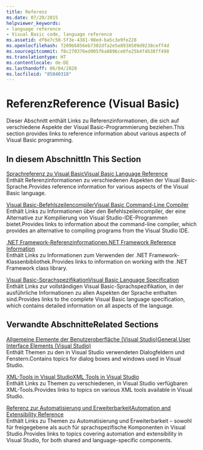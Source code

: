 ```yaml
---
title: Referenz
ms.date: 07/20/2015
helpviewer_keywords:
- language reference
- Visual Basic code, language reference
ms.assetid: df6e7c50-5f3e-4381-98ed-ba5c3e9fe228
ms.openlocfilehash: 7209b6856eb7302dfa2e5e8938509d9238ceff4d
ms.sourcegitcommit: f8c270376ed905f6a8896ce0fe25b4f4b38ff498
ms.translationtype: HT
ms.contentlocale: de-DE
ms.lasthandoff: 06/04/2020
ms.locfileid: "85840318"
---
```

# <a name="reference-visual-basic"></a><span data-ttu-id="ad9d8-102">Referenz</span><span class="sxs-lookup"><span data-stu-id="ad9d8-102">Reference (Visual Basic)</span></span>
<span data-ttu-id="ad9d8-103">Dieser Abschnitt enthält Links zu Referenzinformationen, die sich auf verschiedene Aspekte der Visual Basic-Programmierung beziehen.</span><span class="sxs-lookup"><span data-stu-id="ad9d8-103">This section provides links to reference information about various aspects of Visual Basic programming.</span></span>  
  
## <a name="in-this-section"></a><span data-ttu-id="ad9d8-104">In diesem Abschnitt</span><span class="sxs-lookup"><span data-stu-id="ad9d8-104">In This Section</span></span>  
 [<span data-ttu-id="ad9d8-105">Sprachreferenz zu Visual Basic</span><span class="sxs-lookup"><span data-stu-id="ad9d8-105">Visual Basic Language Reference</span></span>](../language-reference/index.md)  
 <span data-ttu-id="ad9d8-106">Enthält Referenzinformationen zu verschiedenen Aspekten der Visual Basic-Sprache.</span><span class="sxs-lookup"><span data-stu-id="ad9d8-106">Provides reference information for various aspects of the Visual Basic language.</span></span>  
  
 [<span data-ttu-id="ad9d8-107">Visual Basic-Befehlszeilencompiler</span><span class="sxs-lookup"><span data-stu-id="ad9d8-107">Visual Basic Command-Line Compiler</span></span>](command-line-compiler/index.md)  
 <span data-ttu-id="ad9d8-108">Enthält Links zu Informationen über den Befehlszeilencompiler, der eine Alternative zur Kompilierung von Visual Studio-IDE-Programmen bietet.</span><span class="sxs-lookup"><span data-stu-id="ad9d8-108">Provides links to information about the command-line compiler, which provides an alternative to compiling programs from the Visual Studio IDE.</span></span>  
  
 [<span data-ttu-id="ad9d8-109">.NET Framework-Referenzinformationen</span><span class="sxs-lookup"><span data-stu-id="ad9d8-109">.NET Framework Reference Information</span></span>](net-framework-reference-information.md)  
 <span data-ttu-id="ad9d8-110">Enthält Links zu Informationen zum Verwenden der .NET Framework-Klassenbibliothek.</span><span class="sxs-lookup"><span data-stu-id="ad9d8-110">Provides links to information on working with the .NET Framework class library.</span></span>  
  
 [<span data-ttu-id="ad9d8-111">Visual Basic-Sprachspezifikation</span><span class="sxs-lookup"><span data-stu-id="ad9d8-111">Visual Basic Language Specification</span></span>](language-specification/index.md)  
 <span data-ttu-id="ad9d8-112">Enthält Links zur vollständigen Visual Basic-Sprachspezifikation, in der ausführliche Informationen zu allen Aspekten der Sprache enthalten sind.</span><span class="sxs-lookup"><span data-stu-id="ad9d8-112">Provides links to the complete Visual Basic language specification, which contains detailed information on all aspects of the language.</span></span>  
  
## <a name="related-sections"></a><span data-ttu-id="ad9d8-113">Verwandte Abschnitte</span><span class="sxs-lookup"><span data-stu-id="ad9d8-113">Related Sections</span></span>  
 [<span data-ttu-id="ad9d8-114">Allgemeine Elemente der Benutzeroberfläche (Visual Studio)</span><span class="sxs-lookup"><span data-stu-id="ad9d8-114">General User Interface Elements (Visual Studio)</span></span>](/visualstudio/ide/reference/general-user-interface-elements-visual-studio)  
 <span data-ttu-id="ad9d8-115">Enthält Themen zu den in Visual Studio verwendeten Dialogfeldern und Fenstern.</span><span class="sxs-lookup"><span data-stu-id="ad9d8-115">Contains topics for dialog boxes and windows used in Visual Studio.</span></span>  
  
 [<span data-ttu-id="ad9d8-116">XML-Tools in Visual Studio</span><span class="sxs-lookup"><span data-stu-id="ad9d8-116">XML Tools in Visual Studio</span></span>](/visualstudio/xml-tools/xml-tools-in-visual-studio)  
 <span data-ttu-id="ad9d8-117">Enthält Links zu Themen zu verschiedenen, in Visual Studio verfügbaren XML-Tools.</span><span class="sxs-lookup"><span data-stu-id="ad9d8-117">Provides links to topics on various XML tools available in Visual Studio.</span></span>  
  
 [<span data-ttu-id="ad9d8-118">Referenz zur Automatisierung und Erweiterbarkeit</span><span class="sxs-lookup"><span data-stu-id="ad9d8-118">Automation and Extensibility Reference</span></span>](/visualstudio/extensibility/extensibility-in-visual-studio?view=vs-2015)  
 <span data-ttu-id="ad9d8-119">Enthält Links zu Themen zu Automatisierung und Erweiterbarkeit – sowohl für freigegebene als auch für sprachspezifische Komponenten in Visual Studio.</span><span class="sxs-lookup"><span data-stu-id="ad9d8-119">Provides links to topics covering automation and extensibility in Visual Studio, for both shared and language-specific components.</span></span>
